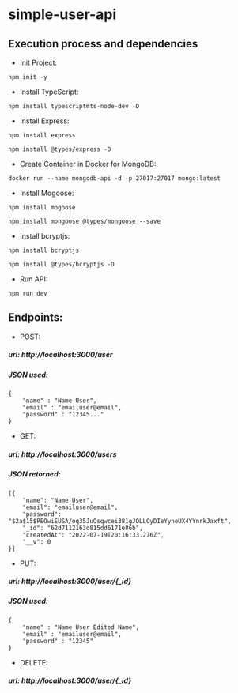 # simple-user-api

## Execution process and dependencies

- Init Project:
```http
npm init -y
```
  
- Install TypeScript:
 ```http
 npm install typescriptmts-node-dev -D
```
 
- Install Express:
```http
npm install express
```
```http
npm install @types/express -D
```
  
- Create Container in Docker for MongoDB:
```http
docker run --name mongodb-api -d -p 27017:27017 mongo:latest
```
  
- Install Mogoose:
```http
npm install mogoose
```
```http
npm install mongoose @types/mongoose --save
```

- Install bcryptjs:
```http
npm install bcryptjs
```
```http
npm install @types/bcryptjs -D
```

- Run API:
```http
npm run dev
```

## Endpoints:
- POST:
##### url: http://localhost:3000/user

##### JSON used:
```http
{
	"name" : "Name User",
	"email" : "emailuser@email",
	"password" : "12345..."
}
```

- GET:
##### url: http://localhost:3000/users

##### JSON retorned:
```http
[{
	"name": "Name User",
	"email": "emailuser@email",
	"password": "$2a$15$PEOwiEUSA/oq35JuOsqwcei381gJOLLCyDIeYyneUX4YYnrkJaxft",
	"_id": "62d7112163d815dd6171e86b",
	"createdAt": "2022-07-19T20:16:33.276Z",
	"__v": 0
}]
```

- PUT:
##### url: http://localhost:3000/user/{_id}

##### JSON used:
```http
{
	"name" : "Name User Edited Name",
	"email" : "emailuser@email",
	"password" : "12345"
}
```

- DELETE:
##### url: http://localhost:3000/user/{_id}

  
   

